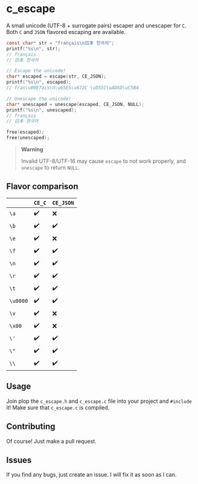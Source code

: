 # c_escape
A small unicode (UTF-8 + surrogate pairs) escaper and unescaper for `C`. Both `C` and `JSON` flavored escaping are available.
```c
const char* str = "français\n日本 한국어";
printf("%s\n", str);
// français 
// 日本 한국어

// Escape the unicode!
char* escaped = escape(str, CE_JSON);
printf("%s\n", escaped);
// fran\u00E7ais\n\u65E5\u672C \uD55C\uAD6D\uC5B4

// Unescape the unicode!
char* unescaped = unescape(escaped, CE_JSON, NULL);
printf("%s\n", unescaped);
// français 
// 日本 한국어

free(escaped);
free(unescaped);

```

> **Warning**
>
> Invalid UTF-8/UTF-16 may cause `escape` to not work properly, and `unescape` to return `NULL`.

## Flavor comparison

|          | `CE_C` | `CE_JSON` |
|----------|--------|-----------|
| `\a`     | ✔️      | ❌         |
| `\b`     | ✔️      | ✔️         |
| `\e`     | ✔️      | ❌         |
| `\f`     | ✔️      | ✔️         |
| `\n`     | ✔️      | ✔️         |
| `\r`     | ✔️      | ✔️         |
| `\t`     | ✔️      | ✔️         |
| `\u0000` | ✔️      | ✔️         |
| `\v`     | ✔️      | ❌         |
| `\x00`   | ✔️      | ❌         |
| `\'`     | ✔️      | ✔️         |
| `\"`     | ✔️      | ✔️         |
| `\\`     | ✔️      | ✔️         |

## Usage

Join plop the `c_escape.h` and `c_escape.c` file into your project and `#include` it!
Make sure that `c_escape.c` is compiled.

## Contributing

Of course! Just make a pull request.

## Issues

If you find any bugs, just create an issue. I will fix it as soon as I can.

